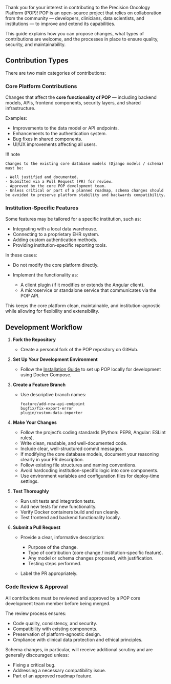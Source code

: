 Thank you for your interest in contributing to the Precision Oncology Platform (POP)! POP is an open-source project that relies on collaboration from the community — developers, clinicians, data scientists, and institutions — to improve and extend its capabilities.

This guide explains how you can propose changes, what types of contributions are welcome, and the processes in place to ensure quality, security, and maintainability.

## Contribution Types

There are two main categories of contributions:

### Core Platform Contributions

Changes that affect the **core functionality of POP** — including backend models, APIs, frontend components, security layers, and shared infrastructure.

Examples:

- Improvements to the data model or API endpoints.
- Enhancements to the authentication system.
- Bug fixes in shared components.
- UI/UX improvements affecting all users.

!!! note 

    Changes to the existing core database models (Django models / schema) must be:

    - Well justified and documented.
    - Submitted via a Pull Request (PR) for review.
    - Approved by the core POP development team.
    - Unless critical or part of a planned roadmap, schema changes should be avoided to preserve platform stability and backwards compatibility.

### Institution-Specific Features

Some features may be tailored for a specific institution, such as:

- Integrating with a local data warehouse.
- Connecting to a proprietary EHR system.
- Adding custom authentication methods.
- Providing institution-specific reporting tools.

In these cases:

- Do not modify the core platform directly.
- Implement the functionality as:
 
    + A client plugin (if it modifies or extends the Angular client).
    + A microservice or standalone service that communicates via the POP API.

This keeps the core platform clean, maintainable, and institution-agnostic while allowing for flexibility and extensibility.

## Development Workflow

1. **Fork the Repository**

    - Create a personal fork of the POP repository on GitHub.

2. **Set Up Your Development Environment**

    - Follow the [Installation Guide](../installation/quickstart) to set up POP locally for development using Docker Compose.

3. **Create a Feature Branch**

    - Use descriptive branch names:

        ```
        feature/add-new-api-endpoint
        bugfix/fix-export-error
        plugin/custom-data-importer
        ```

4. **Make Your Changes**

    - Follow the project’s coding standards (Python: PEP8, Angular: ESLint rules).
    - Write clean, readable, and well-documented code.
    - Include clear, well-structured commit messages.
    - If modifying the core database models, document your reasoning clearly in your PR description.
    - Follow existing file structures and naming conventions.
    - Avoid hardcoding institution-specific logic into core components.
    - Use environment variables and configuration files for deploy-time settings.

5. **Test Thoroughly**

    - Run unit tests and integration tests.
    - Add new tests for new functionality.
    - Verify Docker containers build and run cleanly.
    - Test frontend and backend functionality locally.

6. **Submit a Pull Request**

    - Provide a clear, informative description:

        + Purpose of the change.
        + Type of contribution (core change / institution-specific feature).
        + Any model or schema changes proposed, with justification.
        + Testing steps performed.

    - Label the PR appropriately.

### Code Review & Approval
All contributions must be reviewed and approved by a POP core development team member before being merged.

The review process ensures:

- Code quality, consistency, and security.
- Compatibility with existing components.
- Preservation of platform-agnostic design.
- Cmpliance with clinical data protection and ethical principles.

Schema changes, in particular, will receive additional scrutiny and are generally discouraged unless:

- Fixing a critical bug.
- Addressing a necessary compatibility issue.
- Part of an approved roadmap feature.